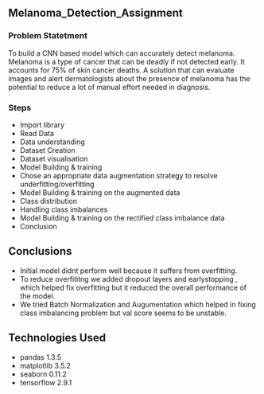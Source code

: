 ## Melanoma_Detection_Assignment
### Problem Statetment
To build a CNN based model which can accurately detect melanoma. Melanoma is a type of cancer that can be deadly if not detected early. It accounts for 75% of skin cancer deaths. A solution that can evaluate images and alert dermatologists about the presence of melanoma has the potential to reduce a lot of manual effort needed in diagnosis.



### Steps
- Import library
- Read Data
- Data understanding
- Dataset Creation
- Dataset visualisation
- Model Building & training 
- Chose an appropriate data augmentation strategy to resolve underfitting/overfitting 
- Model Building & training on the augmented data 
- Class distribution
- Handling class imbalances
- Model Building & training on the rectified class imbalance data
- Conclusion

## Conclusions
- Initial model didnt perform well because it suffers from overfitting.
- To reduce overfititng we added dropout layers and earlystopping , which helped fix overfitting but it reduced the overall performance of the model.
- We tried Batch Normalization and Augumentation which helped in fixing class imbalancing problem but val score seems to be unstable.

## Technologies Used
- pandas 1.3.5
- matplotlib 3.5.2
- seaborn 0.11.2
- tensorflow 2.9.1